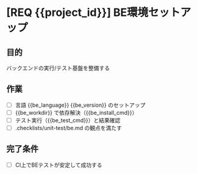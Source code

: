 # [REQ {{project_id}}] BE環境セットアップ

## 目的
バックエンドの実行/テスト基盤を整備する

## 作業
- [ ] 言語 {{be_language}} {{be_version}} のセットアップ
- [ ] {{be_workdir}} で依存解決（{{be_install_cmd}}）
- [ ] テスト実行（{{be_test_cmd}}）と結果確認
- [ ] .checklists/unit-test/be.md の観点を満たす

## 完了条件
- [ ] CI上でBEテストが安定して成功する
